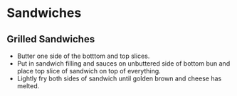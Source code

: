 # Sandwiches

## Grilled Sandwiches

- Butter one side of the botttom and top slices.
- Put in sandwich filling and sauces on unbuttered side of bottom bun and place top slice of sandwich on top of everything.
- Lightly fry both sides of sandwich until golden brown and cheese has melted.
